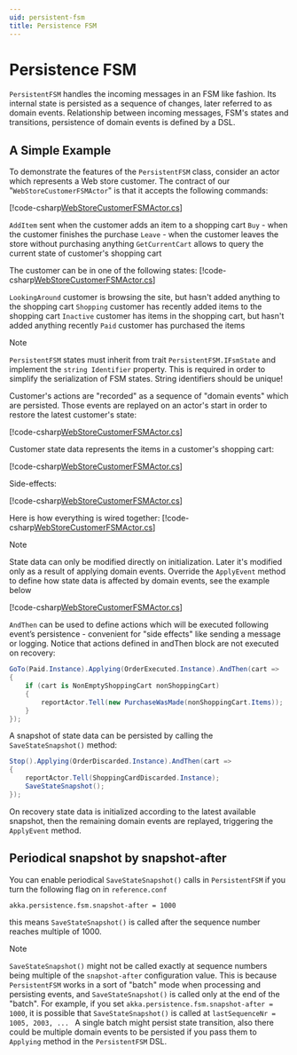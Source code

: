 ```yaml
---
uid: persistent-fsm
title: Persistence FSM
---
```

# Persistence FSM

`PersistentFSM` handles the incoming messages in an FSM like fashion. Its internal state is persisted as a sequence of changes, later referred to as domain events. Relationship between incoming messages, FSM's states and transitions, persistence of domain events is defined by a DSL.

## A Simple Example

To demonstrate the features of the `PersistentFSM` class, consider an actor which represents a Web store customer. The contract of our "`WebStoreCustomerFSMActor`" is that it accepts the following commands:

[!code-csharp[WebStoreCustomerFSMActor.cs](../../../src/core/Akka.Docs.Tests/Persistence/WebStoreCustomerFSMActor.cs?name=persistent-fsm-commands)]

`AddItem` sent when the customer adds an item to a shopping cart `Buy` - when the customer finishes the purchase `Leave` - when the customer leaves the store without purchasing anything `GetCurrentCart` allows to query the current state of customer's shopping cart

The customer can be in one of the following states:
[!code-csharp[WebStoreCustomerFSMActor.cs](../../../src/core/Akka.Docs.Tests/Persistence/WebStoreCustomerFSMActor.cs?name=persistent-fsm-states)]

`LookingAround` customer is browsing the site, but hasn't added anything to the shopping cart `Shopping` customer has recently added items to the shopping cart `Inactive` customer has items in the shopping cart, but hasn't added anything recently `Paid` customer has purchased the items

> [!NOTE]
> `PersistentFSM` states must inherit from trait `PersistentFSM.IFsmState` and implement the `string Identifier` property. This is required in order to simplify the serialization of FSM states. String identifiers should be unique!

Customer's actions are "recorded" as a sequence of "domain events" which are persisted. Those events are replayed on an actor's start in order to restore the latest customer's state:

[!code-csharp[WebStoreCustomerFSMActor.cs](../../../src/core/Akka.Docs.Tests/Persistence/WebStoreCustomerFSMActor.cs?name=persistent-fsm-domain-events)]

Customer state data represents the items in a customer's shopping cart:

[!code-csharp[WebStoreCustomerFSMActor.cs](../../../src/core/Akka.Docs.Tests/Persistence/WebStoreCustomerFSMActor.cs?name=persistent-fsm-domain-messages)]

Side-effects:

[!code-csharp[WebStoreCustomerFSMActor.cs](../../../src/core/Akka.Docs.Tests/Persistence/WebStoreCustomerFSMActor.cs?name=persistent-fsm-side-effects)]

Here is how everything is wired together:
[!code-csharp[WebStoreCustomerFSMActor.cs](../../../src/core/Akka.Docs.Tests/Persistence/WebStoreCustomerFSMActor.cs?name=persistent-fsm-setup)]

> [!NOTE]
> State data can only be modified directly on initialization. Later it's modified only as a result of applying domain events. Override the `ApplyEvent` method to define how state data is affected by domain events, see the example below

[!code-csharp[WebStoreCustomerFSMActor.cs](../../../src/core/Akka.Docs.Tests/Persistence/WebStoreCustomerFSMActor.cs?name=persistent-fsm-apply-event)]

`AndThen` can be used to define actions which will be executed following event’s persistence - convenient for "side effects" like sending a message or logging. Notice that actions defined in andThen block are not executed on recovery:
```cs
GoTo(Paid.Instance).Applying(OrderExecuted.Instance).AndThen(cart =>
{
    if (cart is NonEmptyShoppingCart nonShoppingCart)
    {
        reportActor.Tell(new PurchaseWasMade(nonShoppingCart.Items));
    }
});
```
A snapshot of state data can be persisted by calling the `SaveStateSnapshot()` method:
```cs
Stop().Applying(OrderDiscarded.Instance).AndThen(cart =>
{
    reportActor.Tell(ShoppingCardDiscarded.Instance);
    SaveStateSnapshot();
});
```
On recovery state data is initialized according to the latest available snapshot, then the remaining domain events are replayed, triggering the `ApplyEvent` method.

## Periodical snapshot by snapshot-after

You can enable periodical `SaveStateSnapshot()` calls in `PersistentFSM` if you turn the following flag on in `reference.conf`
```
akka.persistence.fsm.snapshot-after = 1000
```
this means `SaveStateSnapshot()` is called after the sequence number reaches multiple of 1000.

> [!NOTE]
> `SaveStateSnapshot()` might not be called exactly at sequence numbers being multiple of the `snapshot-after` configuration value.
This is because `PersistentFSM` works in a sort of "batch" mode when processing and persisting events, and `SaveStateSnapshot()`
is called only at the end of the "batch". For example, if you set `akka.persistence.fsm.snapshot-after = 1000`,
it is possible that `SaveStateSnapshot()` is called at `lastSequenceNr = 1005, 2003, ... `
A single batch might persist state transition, also there could be multiple domain events to be persisted
if you pass them to `Applying`  method in the `PersistentFSM` DSL.
